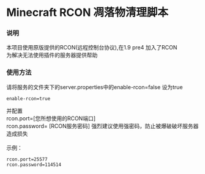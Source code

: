 # Minecraft RCON 凋落物清理脚本
### 说明
本项目使用原版提供的RCON(远程控制台协议),在1.9	pre4	加入了RCON\
为解决无法使用插件的服务器提供帮助
### 使用方法
请将服务的文件夹下的server.properties中的enable-rcon=false 设为true
```
enable-rcon=true
```
并配置\
rcon.port=[您所想使用的RCON端口]\
rcon.password= [RCON服务密码] 强烈建议使用强密码，防止被爆破破坏服务器造成损失\
\
示例：
```
rcon.port=25577
rcon.password=114514
```
